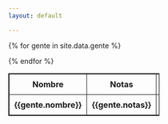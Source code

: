 ```yaml
---
layout: default

---
```


<table style="width: 60%; border: 1px solid black; border-collapse: collapse;">
   <tr>
      <th style="border: 1px solid; padding: 10px;">Nombre</th>
      <th style="border: 1px solid; padding: 10px;">Notas</th>
      <th style="border: 1px solid; padding: 10px;">Sexo</th>
   </tr>

   {% for gente in site.data.gente  %}
   <tr>
      <th style="border: 1px solid; padding: 10px;">{{gente.nombre}} </th>  
      <th style="border: 1px solid; padding: 10px;">{{gente.notas}} </th>
      <th style="border: 1px solid; padding: 10px;">{{gente.sexo}} </th>
   </tr>
   {% endfor %}


</table>